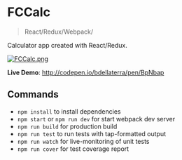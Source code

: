 FCCalc
=======================
>React/Redux/Webpack/

Calculator app created with React/Redux. 

[![FCCalc.png](https://s24.postimg.org/ippg6gwl1/FCCalc.png)](https://postimg.org/image/i06nu3w1d/)

**Live Demo**: http://codepen.io/bdellaterra/pen/BpNbap

Commands
---------------
- `npm install` to install dependencies
- `npm start` or `npm run dev` for start webpack dev server
- `npm run build` for production build
- `npm run test` to run tests with tap-formatted output
- `npm run watch` for live-monitoring of unit tests
- `npm run cover` for test coverage report


